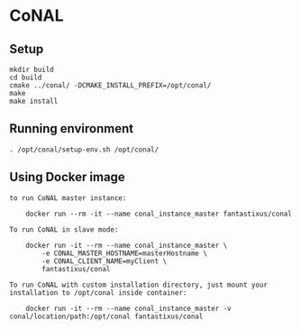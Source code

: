 # CoNAL

## Setup

	mkdir build
	cd build
	cmake ../conal/ -DCMAKE_INSTALL_PREFIX=/opt/conal/
	make
	make install

## Running environment

	. /opt/conal/setup-env.sh /opt/conal/

## Using Docker image 

	to run CoNAL master instance:
	
		docker run --rm -it --name conal_instance_master fantastixus/conal 
	
	To run CoNAL in slave mode:

		docker run -it --rm --name conal_instance_master \
			-e CONAL_MASTER_HOSTNAME=masterHostname \
			-e CONAL_CLIENT_NAME=myClient \
			fantastixus/conal 
	
	To run CoNAL with custom installation directory, just mount your installation to /opt/conal inside container:

		docker run -it --rm --name conal_instance_master -v conal/location/path:/opt/conal fantastixus/conal 

